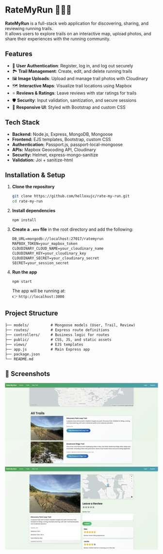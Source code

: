 # RateMyRun 🏃‍♀️🌲

**RateMyRun** is a full-stack web application for discovering, sharing, and reviewing running trails.  
It allows users to explore trails on an interactive map, upload photos, and share their experiences with the running community.

## Features
- 🔐 **User Authentication**: Register, log in, and log out securely
- 🏞 **Trail Management**: Create, edit, and delete running trails
- 🖼 **Image Uploads**: Upload and manage trail photos with Cloudinary
- 🗺 **Interactive Maps**: Visualize trail locations using Mapbox
- ⭐ **Reviews & Ratings**: Leave reviews with star ratings for trails
- 🛡 **Security**: Input validation, sanitization, and secure sessions
- 📱 **Responsive UI**: Styled with Bootstrap and custom CSS

## Tech Stack
- **Backend:** Node.js, Express, MongoDB, Mongoose  
- **Frontend:** EJS templates, Bootstrap, custom CSS  
- **Authentication:** Passport.js, passport-local-mongoose  
- **APIs:** Mapbox Geocoding API, Cloudinary  
- **Security:** Helmet, express-mongo-sanitize  
- **Validation:** Joi + sanitize-html  

## Installation & Setup

1. **Clone the repository**
   ```bash
   git clone https://github.com/helloxujc/rate-my-run.git
   cd rate-my-run
   ```

2. **Install dependencies**
   ```bash
   npm install
   ```

3. **Create a `.env` file** in the root directory and add the following:
   ```
   DB_URL=mongodb://localhost:27017/ratemyrun
   MAPBOX_TOKEN=your_mapbox_token
   CLOUDINARY_CLOUD_NAME=your_cloudinary_name
   CLOUDINARY_KEY=your_cloudinary_key
   CLOUDINARY_SECRET=your_cloudinary_secret
   SECRET=your_session_secret
   ```

4. **Run the app**
   ```bash
   npm start
   ```
   The app will be running at:  
   👉 `http://localhost:3000`


## Project Structure
```
├── models/          # Mongoose models (User, Trail, Review)
├── routes/          # Express route definitions
├── controllers/     # Business logic for routes
├── public/          # CSS, JS, and static assets
├── views/           # EJS templates
├── app.js           # Main Express app
├── package.json
└── README.md
```

## 📸 Screenshots
![All Trails Page](./screenshots/AllTrailsPage.png)
![Review Page](./screenshots/ReviewPage.png)

